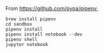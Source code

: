 

From https://github.com/pypa/pipenv,

```
brew install pipenv
cd sandbox
pipenv install
pipenv install notebook --dev
pipenv shell
jupyter notebook
```

